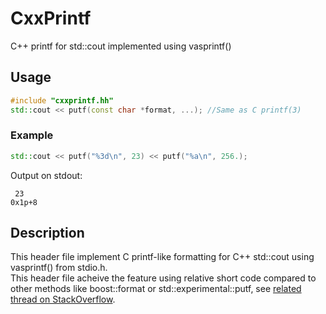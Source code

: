 # CxxPrintf
C++ printf for std::cout implemented using vasprintf()  
  
## Usage
```C++
#include "cxxprintf.hh"
std::cout << putf(const char *format, ...); //Same as C printf(3)
```
### Example
```C++
std::cout << putf("%3d\n", 23) << putf("%a\n", 256.);
```
Output on stdout:
```
 23
0x1p+8

```
## Description
This header file implement C printf-like formatting for C++ std::cout using vasprintf() from stdio.h.  
This header file acheive the feature using relative short code compared to other methods like boost::format or std::experimental::putf, see [related thread on StackOverflow](https://stackoverflow.com/questions/15106102/how-to-use-c-stdostream-with-printf-like-formatting#15106194).
